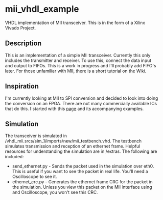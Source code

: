 # mii_vhdl_example

VHDL implementation of MII transceiver.  This is in the form of a Xilinx Vivado Project.

## Description

This is an implementation of a simple MII transceiver.  Currently this only includes the transmitter and receiver.
To use this, connect the data input and output to FIFOs.  This is a work in progress and I'll probably add FIFO's later.  For those
unfamiliar with MII, there is a short tutorial on the Wiki.

## Inspiration

I'm currently looking at MII to SPI conversion and decided to look into doing the conversion on an FPGA.  There are not many commercially available ICs that do this.
I started with this [page](http://www.ece.ualberta.ca/~elliott/ee552/studentAppNotes/2001_w/interfacing/ethernet_mii/eth_mii.html) and its accompanying examples.

## Simulation

The transceiver is simulated in /vhdl_mii.srcs/sim_1/imports/new/mii_testbench.vhd.  The testbench simulates transmission and reception of an ethernet frame.  Helpful resources for understanding the
simulation are in /extras.  The following are included:
* send_ethernet.py - Sends the packet used in the simulation over eth0.  This is useful if you want to see the packet in real life.  You'll need a Oscilloscope to see it.
* ethernet_crc.py - Generates the ethernet frame CRC for the packet in the simulation.  Unless you view this packet on the MII interface using and Oscilloscope, you won't see this CRC.
